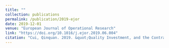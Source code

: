 ```yaml
---
title: ""
collection: publications
permalink: /publication/2019-ejor
date: 2019-12-01
venue: "European Journal of Operational Research"
link: "https://doi.org/10.1016/j.ejor.2019.06.004"
citation: "Cui, Qinquan. 2019. &quot;Quality Investment, and the Contract Manufacturer's Encroachment.&quot; <i>European Journal of Operational Research</i> 279(2): 407–418. <b>Google Scholar citations: 101</b>"
---
```


